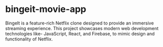 # bingeit-movie-app
BingeIt is a feature-rich Netflix clone designed to provide an immersive streaming experience. This project showcases modern web development technologies like- JavaScript, React, and Firebase, to mimic design and functionality of Netflix.
